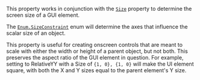 This property works in conjunction with the [`Size`](https://create.roblox.com/docs/reference/engine/classes/GuiObject#Size)
property to determine the screen size of a GUI element.

The [`Enum.SizeConstraint`](https://create.roblox.com/docs/reference/engine/enums/SizeConstraint) enum will determine the axes that influence the
scalar size of an object.

This property is useful for creating onscreen controls that are meant to
scale with either the width or height of a parent object, but not both.
This preserves the aspect ratio of the GUI element in question. For
example, setting to RelativeYY with a Size of `{1, 0}, {1, 0}` will make
the UI element square, with both the X and Y sizes equal to the parent
element's Y size.